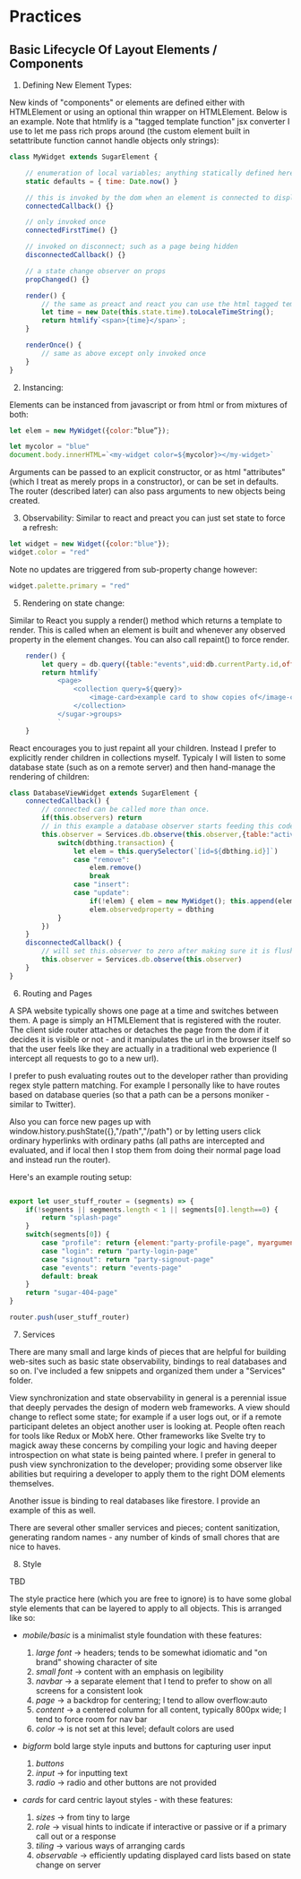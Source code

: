# Practices

## Basic Lifecycle Of Layout Elements / Components

1. Defining New Element Types:

New kinds of "components" or elements are defined either with HTMLElement or using an optional thin wrapper on HTMLElement. Below is an example. Note that htmlify is a "tagged template function" jsx converter I use to let me pass rich props around (the custom element built in setattribute function cannot handle objects only strings):

```javascript
class MyWidget extends SugarElement {

	// enumeration of local variables; anything statically defined here will trigger redraw events on change
	static defaults = { time: Date.now() }

	// this is invoked by the dom when an element is connected to display
	connectedCallback() {}

	// only invoked once
	connectedFirstTime() {}

	// invoked on disconnect; such as a page being hidden
	disconnectedCallback() {}

	// a state change observer on props
	propChanged() {}

	render() {
		// the same as preact and react you can use the html tagged template function to describe a layout
		let time = new Date(this.state.time).toLocaleTimeString();
		return htmlify`<span>{time}</span>`;
	}

	renderOnce() {
		// same as above except only invoked once
	}
}
```

2. Instancing:

Elements can be instanced from javascript or from html or from mixtures of both:

```javascript
let elem = new MyWidget({color:”blue”});

let mycolor = "blue"
document.body.innerHTML=`<my-widget color=${mycolor}></my-widget>`
```

Arguments can be passed to an explicit constructor, or as html "attributes" (which I treat as merely props in a constructor), or can be set in defaults. The router (described later) can also pass arguments to new objects being created.

3. Observability: Similar to react and preact you can just set state to force a refresh:

```javascript
let widget = new Widget({color:"blue"});
widget.color = "red"
```

Note no updates are triggered from sub-property change however:

```javascript
widget.palette.primary = "red"
```

5. Rendering on state change:

Similar to React you supply a render() method which returns a template to render. This is called when an element is built and whenever any observed property in the element changes. You can also call repaint() to force render.

```javascript
	render() {
		let query = db.query({table:"events",uid:db.currentParty.id,offset:0,limit:100})
		return htmlify`
			<page>
				<collection query=${query}>
					<image-card>example card to show copies of</image-card>
				</collection>
			</sugar->groups>
			`
	}
```

React encourages you to just repaint all your children. Instead I prefer to explicitly render children in collections myself. Typicaly I will listen to some database state (such as on a remote server) and then hand-manage the rendering of children:

```javascript
class DatabaseViewWidget extends SugarElement {
	connectedCallback() {
		// connected can be called more than once.
		if(this.observers) return
		// in this example a database observer starts feeding this code state changes:
		this.observer = Services.db.observe(this.observer,{table:"activity",kind:"post",offset:0,limit:10,orderby:"created"},(dbthing)=>{
			switch(dbthing.transaction) {
				let elem = this.querySelector(`[id=${dbthing.id}]`)
				case "remove":
					elem.remove()
					break
				case "insert":
				case "update":
					if(!elem) { elem = new MyWidget(); this.append(elem); elem.id = dbthing.id }
					elem.observedproperty = dbthing
			}
		})
	}
	disconnectedCallback() {
		// will set this.observer to zero after making sure it is flushed down at database level
		this.observer = Services.db.observe(this.observer)
	}
}
```

6. Routing and Pages

A SPA website typically shows one page at a time and switches between them. A page is simply an HTMLElement that is registered with the router. The client side router attaches or detaches the page from the dom if it decides it is visible or not - and it manipulates the url in the browser itself so that the user feels like they are actually in a traditional web experience (I intercept all requests to go to a new url).

I prefer to push evaluating routes out to the developer rather than providing regex style pattern matching. For example I personally like to have routes based on database queries (so that a path can be a persons moniker - similar to Twitter).

Also you can force new pages up with window.history.pushState({},"/path","/path") or by letting users click ordinary hyperlinks with ordinary paths (all paths are intercepted and evaluated, and if local then I stop them from doing their normal page load and instead run the router).

Here's an example routing setup:

```javascript

export let user_stuff_router = (segments) => {
	if(!segments || segments.length < 1 || segments[0].length==0) {
		return "splash-page"
	}
	switch(segments[0]) {
		case "profile": return {element:"party-profile-page", myargument:123 }
		case "login": return "party-login-page"
		case "signout": return "party-signout-page"
		case "events": return "events-page"
		default: break
	}
	return "sugar-404-page"
}

router.push(user_stuff_router)

```

7. Services

There are many small and large kinds of pieces that are helpful for building web-sites such as basic state observability, bindings to real databases and so on. I've included a few snippets and organized them under a "Services" folder.

View synchronization and state observability in general is a perennial issue that deeply pervades the design of modern web frameworks. A view should change to reflect some state; for example if a user logs out, or if a remote participant deletes an object another user is looking at. People often reach for tools like Redux or MobX here. Other frameworks like Svelte try to magick away these concerns by compiling your logic and having deeper introspection on what state is being painted where. I prefer in general to push view synchronization to the developer; providing some observer like abilities but requiring a developer to apply them to the right DOM elements themselves.

Another issue is binding to real databases like firestore. I provide an example of this as well.

There are several other smaller services and pieces; content sanitization, generating random names - any number of kinds of small chores that are nice to haves.

8. Style

TBD

The style practice here (which you are free to ignore) is to have some global style elements that can be layered to apply to all objects. This is arranged like so:

* *mobile/basic* is a minimalist style foundation with these features:

	1. *large font* -> headers; tends to be somewhat idiomatic and "on brand" showing character of site
	2. *small font* -> content with an emphasis on legibility
	3. *navbar* -> a separate element that I tend to prefer to show on all screens for a consistent look
	4. *page* -> a backdrop for centering; I tend to allow overflow:auto
	5. *content* -> a centered column for all content, typically 800px wide; I tend to force room for nav bar
	6. *color* -> is not set at this level; default colors are used

* *bigform* bold large style inputs and buttons for capturing user input

	1. *buttons*
	2. *input* -> for inputting text
	3. *radio* -> radio and other buttons are not provided

* *cards* for card centric layout styles - with these features:

	1. *sizes* -> from tiny to large
	2. *role* -> visual hints to indicate if interactive or passive or if a primary call out or a response
	3. *tiling* -> various ways of arranging cards
	4. *observable* -> efficiently updating displayed card lists based on state change on server
